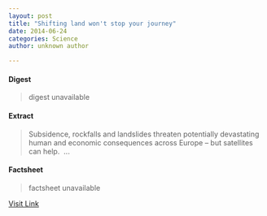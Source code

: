 ```yaml
---
layout: post
title: "Shifting land won't stop your journey"
date: 2014-06-24
categories: Science
author: unknown author

---
```



#### Digest
>digest unavailable

#### Extract
>Subsidence, rockfalls and landslides threaten potentially devastating human and economic consequences across Europe – but satellites can help.  ...

#### Factsheet
>factsheet unavailable

[Visit Link](http://phys.org/news322806984.html)


